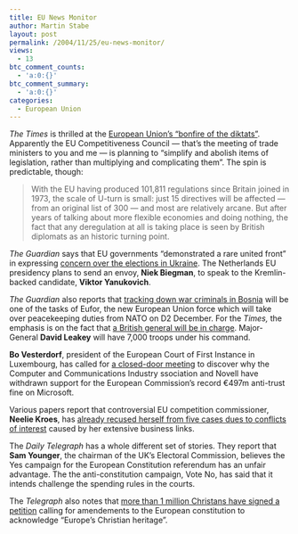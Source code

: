 ```yaml
---
title: EU News Monitor
author: Martin Stabe
layout: post
permalink: /2004/11/25/eu-news-monitor/
views:
  - 13
btc_comment_counts:
  - 'a:0:{}'
btc_comment_summary:
  - 'a:0:{}'
categories:
  - European Union
---
```

*The Times* is thrilled at the [European Union&#8217;s &#8220;bonfire of the diktats&#8221;][1]. Apparently the EU Competitiveness Council &mdash; that&#8217;s the meeting of trade ministers to you and me &mdash; is planning to &#8220;simplify and abolish items of legislation, rather than multiplying and complicating them&#8221;. The spin is predictable, though:  


> With the EU having produced 101,811 regulations since Britain joined in 1973, the scale of U-turn is small: just 15 directives will be affected &mdash; from an original list of 300 &mdash; and most are relatively arcane. But after years of talking about more flexible economies and doing nothing, the fact that any deregulation at all is taking place is seen by British diplomats as an historic turning point.</p>
<!--more-->

  
*The Guardian* says that EU governments &#8220;demonstrated a rare united front&#8221; in expressing [concern over the elections in Ukraine][2]. The Netherlands EU presidency plans to send an envoy, **Niek Biegman**, to speak to the Kremlin-backed candidate, **Viktor Yanukovich**.

*The Guardian* also reports that [tracking down war criminals in Bosnia][3] will be one of the tasks of Eufor, the new European Union force which will take over peacekeeping duties from NATO on D2 December. For the *Times,* the emphasis is on the fact that [a British general will be in charge][4]. Major-General **David Leakey** will have 7,000 troops under his command.

**Bo Vesterdorf**, president of the European Court of First Instance in Luxembourg, has called for [a closed-door meeting][5] to discover why the Computer and Communications Industry ssociation and Novell have withdrawn support for the European Commission&#8217;s record &euro;497m anti-trust fine on Microsoft.

Various papers report that controversial EU competition commissioner, **Neelie Kroes**, has [already recused herself from five cases dues to conflicts of interest][6] caused by her extensive business links.

The *Daily Telegraph* has a whole different set of stories. They report that **Sam Younger**, the chairman of the UK&#8217;s Electoral Commission, believes the Yes campaign for the European Constitution referendum has an unfair advantage. The the anti-constitution campaign, Vote No, has said that it intends challenge the spending rules in the courts.

The *Telegraph* also notes that [more than 1 million Christans have signed a petition]() calling for amendements to the European constitution to acknowledge &#8220;Europe&#8217;s Christian heritage&#8221;.

 [1]: http://www.timesonline.co.uk/article/0,,3-1373476,00.html
 [2]: http://www.guardian.co.uk/ukraine/story/0,15569,1359148,00.html
 [3]: http://www.guardian.co.uk/yugo/article/0,2763,1358855,00.html
 [4]: http://www.timesonline.co.uk/article/0,,3-1373543,00.html
 [5]: http://business.timesonline.co.uk/article/0,,13130-1373231,00.html
 [6]: http://www.euobserver.com/?sid=9&aid=17843